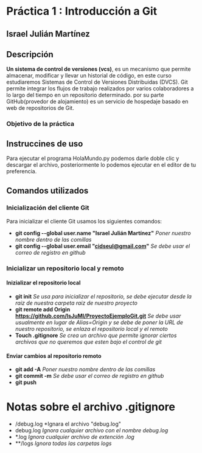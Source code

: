 # Práctica 1 : Introducción a Git
## Israel Julián Martínez

## Descripción
**Un sistema de control de versiones (vcs)**, es un mecanismo que permite almacenar, modificar y llevar un historial de código, en este curso estudiaremos Sistemas de Control de Versiones Distribuidas (DVCS). Git permite integrar los flujos de trabajo realizados por varios colaboradores a lo largo del tiempo en un repositorio determinado. por su parte GitHub(provedor de alojamiento) es un servicio de hospedaje basado en web de repositorios de Git.
### Objetivo de la práctica


## Instruccines de uso
Para ejecutar el programa HolaMundo.py podemos darle doble clic y descargar el archivo, posteriormente lo podemos ejecutar en el editor de tu preferencia.

## Comandos utilizados
### Inicialización del cliente Git
Para inicializar el cliente Git usamos los siguientes comandos:
+ **git config --global user.name "Israel Julián Martínez"** *Poner nuestro nombre dentro de las comillas*
+ **git config --global user.email "cidseul@gmail.com"** *Se debe usar el correo de registro en github*

### Inicializar un repositorio local y remoto
#### Inizializar el repositorio local
+ **git init** *Se usa para inicializar el repositorio, se debe ejecutar desde la raiz de nuestra carpeta raiz de nuestro proyecto*
+ **git remote add Origin https://github.com/IsJuMI/ProyectoEjemploGit.git** *Se debe usar usualmente en lugar de Alias=Origin y se debe de poner la URL de nuestro repositorio, se enlaza el repositorio local y el remoto*
+ **Touch .gitignore** *Se crea un archivo que permite ignorar ciertos archivos que no queremos que esten bajo el control de git*
#### Enviar cambios al repositorio remoto
+ **git add -A** *Poner nuestro nombre dentro de las comillas*
+ **git commit -m** *Se debe usar el correo de registro en github*
+ **git push** 
# Notas sobre el archivo .gitignore
+ /debug.log *Ignara el archivo "debug.log"
+ debug.log *Ignora cualquier archivo con el nombre debug.log*
+ *.log *Ignora cualquier archivo de extención .log*
+ **/logs *Ignora todas las carpetas logs*
